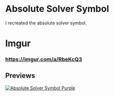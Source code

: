 # Absolute Solver Symbol
I recreated the absolute solver symbol.
# Imgur
### https://imgur.com/a/RbeKcQ3
## Previews
[![Absolute Solver Symbol Purple](https://i.imgur.com/39Wgi41.png)](https://imgur.com/39Wgi41)

